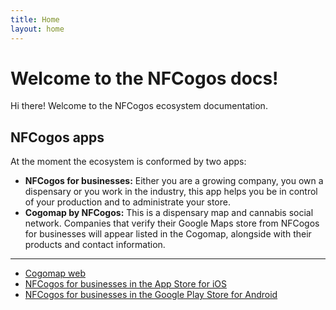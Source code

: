 ```yaml
---
title: Home
layout: home
---
```


# Welcome to the NFCogos docs!

Hi there! Welcome to the NFCogos ecosystem documentation.

## NFCogos apps

At the moment the ecosystem is conformed by two apps:

- **NFCogos for businesses:** Either you are a growing company, you own a dispensary or you work in the industry, this app helps you be in control of your production and to administrate your store.
- **Cogomap by NFCogos:** This is a dispensary map and cannabis social network. Companies that verify their Google Maps store from NFCogos for businesses will appear listed in the Cogomap, alongside with their products and contact information.

---

- [Cogomap web](https://map.nfcogos.com)
- [NFCogos for businesses in the App Store for iOS](https://apps.apple.com/uy/app/nfcogos/id6446027098)
- [NFCogos for businesses in the Google Play Store for Android](https://play.google.com/store/apps/details?id=com.nfcogos)
